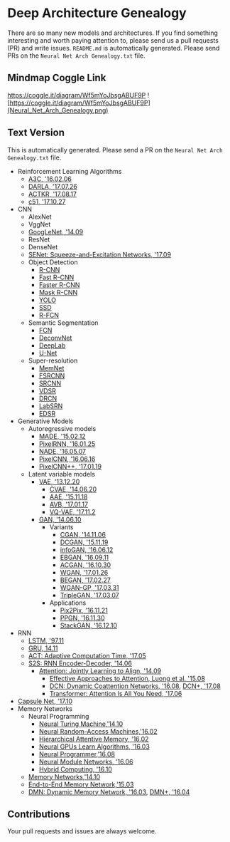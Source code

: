 # Deep Architecture Genealogy
There are so many new models and architectures. If you find something interesting and worth paying attention to, please send us a pull requests (PR) and write issues.
`README.md` is automatically generated. Please send PRs on the `Neural Net Arch Genealogy.txt` file.
## Mindmap Coggle Link
https://coggle.it/diagram/Wf5mYoJbsgABUF9P
![https://coggle.it/diagram/Wf5mYoJbsgABUF9P](Neural_Net_Arch_Genealogy.png)
## Text Version
This is automatically generated. Please send a PR on the `Neural Net Arch Genealogy.txt` file.
* Reinforcement Learning Algorithms
  * [A3C, '16.02.06](https://arxiv.org/abs/1602.01783)
  * [DARLA, '17.07.26](https://arxiv.org/pdf/1707.08475.pdf)
  * [ACTKR, '17.08.17](https://arxiv.org/pdf/1708.05144.pdf)
  * [c51, '17.10.27](https://arxiv.org/pdf/1710.10044.pdf)
* CNN
  * AlexNet
  * VggNet
  * [GoogLeNet, '14.09](https://arxiv.org/abs/1409.4842)
  * ResNet
  * DenseNet
  * [SENet: Squeeze-and-Excitation Networks, '17.09](https://arxiv.org/abs/1709.01507)
  * Object Detection
    * [R-CNN](https://arxiv.org/pdf/1311.2524.pdf)
    * [Fast R-CNN](https://arxiv.org/pdf/1504.08083.pdf)
    * [Faster R-CNN](https://arxiv.org/pdf/1506.01497.pdf)
    * [Mask R-CNN](https://arxiv.org/pdf/1703.06870.pdf)
    * [YOLO](https://arxiv.org/pdf/1506.02640.pdf)
    * [SSD](https://arxiv.org/pdf/1512.02325.pdf)
    * [R-FCN](https://arxiv.org/pdf/1605.06409.pdf)
  * Semantic Segmentation
    * [FCN](https://arxiv.org/pdf/1411.4038.pdf)
    * [DeconvNet](https://arxiv.org/pdf/1505.04366.pdf)
    * [DeepLab](https://arxiv.org/pdf/1606.00915.pdf)
    * [U-Net](https://arxiv.org/pdf/1505.04597.pdf)
  * Super-resolution
    * [MemNet](https://arxiv.org/abs/1708.02209)
    * [FSRCNN](https://arxiv.org/1608.00367)
    * [SRCNN](https://arxiv.org/abs/1501.00092)
    * [VDSR](https://arxiv.org/abs/1511.04587)
    * [DRCN](https://arxiv.org/abs/1511.04491)
    * [LabSRN](https://arxiv.org/abs/1704.03915)
    * [EDSR](https://arxiv.org/abs/1707.02921)
* Generative Models
  * Autoregressive models
    * [MADE, '15.02.12](https://arxiv.org/pdf/1502.03509.pdf)
    * [PixelRNN, '16.01.25](https://arxiv.org/pdf/1601.06759.pdf)
    * [NADE, '16.05.07](https://arxiv.org/pdf/1605.02226.pdf)
    * [PixelCNN, '16.06.16](https://arxiv.org/pdf/1606.05328.pdf)
    * [PixelCNN++, '17.01.19](https://arxiv.org/pdf/1701.05517.pdf)
  * Latent variable models
    * [VAE, '13.12.20](https://arxiv.org/pdf/1312.6114.pdf)
      * [CVAE, '14.06.20](https://arxiv.org/pdf/1406.5298.pdf)
      * [AAE, '15.11.18](https://arxiv.org/pdf/1511.05644.pdf)
      * [AVB, '17.01.17](https://arxiv.org/pdf/1701.04722.pdf)
      * [VQ-VAE, '17.11.2](https://arxiv.org/abs/1711.00937)
    * [GAN, '14.06.10](https://arxiv.org/pdf/1406.2661.pdf)
      * Variants
        * [CGAN, '14.11.06](https://arxiv.org/pdf/1411.1784.pdf)
        * [DCGAN, '15.11.19](https://arxiv.org/pdf/1511.06434.pdf)
        * [infoGAN, '16.06.12](https://arxiv.org/pdf/1704.00028.pdf)
        * [EBGAN, '16.09.11](https://arxiv.org/pdf/1609.03126.pdf)
        * [ACGAN, '16.10.30](https://arxiv.org/pdf/1610.09585.pdf)
        * [WGAN, '17.01.26](https://arxiv.org/pdf/1701.07875.pdf)
        * [BEGAN, '17.02.27](https://arxiv.org/pdf/1702.08431.pdf)
        * [WGAN-GP, '17.03.31](https://arxiv.org/pdf/1704.00028.pdf)
        * [TripleGAN, '17.03.07](https://arxiv.org/pdf/1703.02291.pdf)
      * Applications
        * [Pix2Pix, '16.11.21](https://arxiv.org/pdf/1611.07004v1.pdf)
        * [PPGN, '16.11.30](https://arxiv.org/pdf/1612.00005.pdf)
        * [StackGAN, '16.12.10](https://arxiv.org/pdf/1612.03242.pdf)
* RNN
  * [LSTM, '97.11](http://www.mitpressjournals.org/doi/10.1162/neco.1997.9.8.1735)
  * [GRU, 14.11](https://arxiv.org/abs/1412.3555)
  * [ACT: Adaptive Computation Time, '17.05](https://arxiv.org/abs/1603.08983)
  * [S2S: RNN Encoder-Decoder, '14.06](https://arxiv.org/abs/1406.1078)
    * [Attention: Jointly Learning to Align, '14.09](https://arxiv.org/abs/1409.0473)
      * [Effective Approaches to Attention, Luong et al. '15.08](https://arxiv.org/abs/1508.04025)
      * [DCN: Dynamic Coattention Networks, '16.08](https://arxiv.org/abs/1611.01604), [DCN+, '17.08](https://arxiv.org/abs/1711.00106)
      * [Transformer: Attention Is All You Need, '17.06](https://arxiv.org/abs/1706.03762)
* [Capsule Net, '17.10](https://arxiv.org/abs/1710.09829)
* Memory Networks
  * Neural Programming
    * [Neural Turing Machine,'14.10](https://arxiv.org/pdf/1410.5401.pdf)
    * [Neural Random-Access Machines,'16.02](https://arxiv.org/pdf/1511.06392.pdf)
    * [Hierarchical Attentive Memory, '16.02](https://arxiv.org/abs/1602.03218)
    * [Neural GPUs Learn Algorithms, '16.03](https://arxiv.org/pdf/1511.08228.pdf)
    * [Neural Programmer,'16.08](https://arxiv.org/pdf/1511.04834.pdf)
    * [Neural Module Networks, '16.06](https://www.cv-foundation.org/openaccess/content_cvpr_2016/html/Andreas_Neural_Module_Networks_CVPR_2016_paper.html)
    * [Hybrid Computing, '16.10](https://www.nature.com/nature/journal/v538/n7626/full/nature20101.html)
  * [Memory Networks,'14.10](https://arxiv.org/pdf/1410.3916.pdf)
  * [End-to-End Memory Network,'15.03](https://arxiv.org/pdf/1503.08895.pdf)
  * [DMN: Dynamic Memory Network, '16.03](https://arxiv.org/pdf/1506.07285.pdf), [DMN+, '16.04 ](https://arxiv.org/pdf/1603.01417.pdf) 
## Contributions
Your pull requests and issues are always welcome.